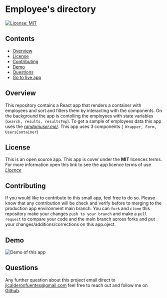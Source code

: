 # Employee's directory
[![License: MIT](https://img.shields.io/badge/License-MIT-yellow.svg)](https://opensource.org/licenses/MIT)

## Contents
* [Overview](#Overview)
* [License](#License)
* [Contributing](#Contributing)
* [Demo](#Demo)
* [Questions](#Questions)
* [Go to live app](https://jlcalderon.github.io/employees-directory/)

## Overview
This repository contains a React app that renders a container with employees and sort and filters them by interacting with the components. On the background the app is contolling the employees with state variables (``` search, results, resultsTmp ```). To get a sample of employees data this app uses the [*randomuser.me/*](https://randomuser.me/). This app uses 3 components (``` Wrapper, Form, UsersContainer```)

## License
This is an open source app. This app is cover under the **MIT** licences terms. For more information open this link to see the app licence terms of use [*Licence*](https://opensource.org/licenses/MIT)

## Contributing
If you would like to contribute to this small app, feel free to do so. Please know that any contribution will be check and verify before to merging to the production app environment main branch. You can `fork` and `clone` this repository make your changes `push to your branch` and make a `pull request` to compare your code and the main branch across forks and put your changes/additions/corrections on this app.oject.

## Demo
![Demo of this app](Employees-Directory-React-App.gif)

## Questions
Any further question about this project email direct to <jlcalderonfuentes@gmail.com> feel free to reach out and follow me on [Github](https://github.com/jlcalderon).
